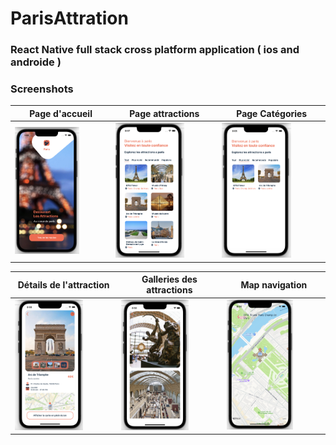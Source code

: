 # ParisAttration 


### React Native full stack cross platform application ( ios and androide )
### Screenshots
Page d'accueil  | Page attractions  | Page Catégories |
------------- | ------------- | ------------- 
<img src="01.png" alt="Logo" width=70% height=70%  >  | <img src="1.png" alt="Logo" width=70% height=70%  > | <img src="2.png" alt="Logo" width=70% height=70%  >

Détails de l'attraction  | Galleries des attractions  | Map navigation |
------------- | ------------- | ------------- 
<img src="3.png" alt="Logo" width=70% height=70%  >  | <img src="5.png" alt="Logo" width=70% height=70%  > | <img src="4.png" alt="Logo" width=70% height=70%  >
